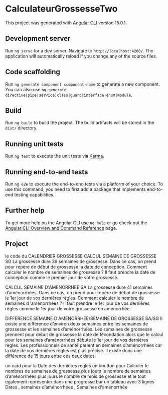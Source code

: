 # CalculateurGrossesseTwo

This project was generated with [Angular CLI](https://github.com/angular/angular-cli) version 15.0.1.

## Development server

Run `ng serve` for a dev server. Navigate to `http://localhost:4200/`. The application will automatically reload if you change any of the source files.

## Code scaffolding

Run `ng generate component component-name` to generate a new component. You can also use `ng generate directive|pipe|service|class|guard|interface|enum|module`.

## Build

Run `ng build` to build the project. The build artifacts will be stored in the `dist/` directory.

## Running unit tests

Run `ng test` to execute the unit tests via [Karma](https://karma-runner.github.io).

## Running end-to-end tests

Run `ng e2e` to execute the end-to-end tests via a platform of your choice. To use this command, you need to first add a package that implements end-to-end testing capabilities.

## Further help

To get more help on the Angular CLI use `ng help` or go check out the [Angular CLI Overview and Command Reference](https://angular.io/cli) page.
## Project
 le code du CALENDRIER GROSSESSE 
CALCUL SEMAINE DE GROSSESSE SG
La grossesse dure 39 semaines de grossesse. Dans ce cas, on prend pour repère de début de grossesse la date de conception. Comment calculer le nombre de semaines de grossesse ? Il faut prendre la date de conception comme le premier jour de votre grossesse.

CALCUL SEMAINE D'AMENORRHEE SA
La grossesse dure 41 semaines d’aménorrhées. Dans ce cas, on prend pour repère de début de grossesse le 1er jour de vos dernières règles. Comment calculer le nombre de semaines d ’aménorrhées ? Il faut prendre le 1er jour de vos dernières règles comme le 1er jour de votre grossesse en aménorrhée.

DIFFERENCE SEMAINE D'AMENORRHEE/SEMAINE DE GROSSESSE SA/SG
Il existe une différence d’environ deux semaines entre les semaines de grossesse et les semaines d’aménorrhées. Les semaines de grossesse prennent pour début de grossesse la date de fécondation alors que le calcul pour les semaines d’aménorrhées débute le 1er jour de vos dernières règles. Les professionnels de santé parlent en semaines d’aménorrhées car la date de vos dernières règles est plus précise. Il existe donc une différence de 15 jours entre ces deux dates.

un card pour la Date des dernières règles un boutton pour Calculer le nombres de semaines de grossesse plus jours le nombre de 
semaines d’aménorrhées plus jours le nombre de mois de grossesse et le tout egalement représenter dans une progresse bar
 un tableau avec 3 lignes Dates , semaines d’aménorrhées , Semaines d'aménorrhée

